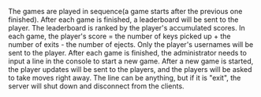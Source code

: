 The games are played in sequence(a game starts after the previous one finished).
After each game is finished, a leaderboard will be sent to the player.
The leaderboard is ranked by the player's accumulated scores.
In each game, the player's score = the number of keys picked up + the number of exits - the number of ejects.
Only the player's usernames will be sent to the player.
After each game is finished, the administrator needs to input a line in the console to start a new game.
After a new game is started, the player updates will be sent to the players, and the players will be asked to take moves right away.
The line can be anything, but if it is "exit", the server will shut down and disconnect from the clients.